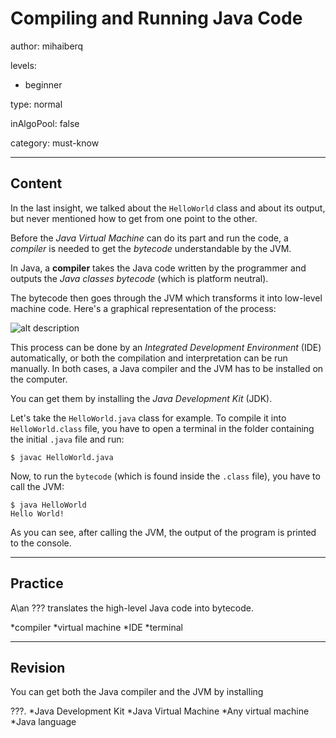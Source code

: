 # Compiling and Running Java Code
author: mihaiberq

levels:

  - beginner

type: normal

inAlgoPool: false

category: must-know

---
## Content

In the last insight, we talked about the `HelloWorld` class and about its output, but never mentioned how to get from one point to the other.

Before the *Java Virtual Machine* can do its part and run the code, a *compiler* is needed to get the *bytecode* understandable by the JVM.

In Java, a **compiler** takes the Java code written by the programmer and outputs the *Java classes bytecode* (which is platform neutral).

The bytecode then goes through the JVM which transforms it into low-level machine code. Here's a graphical representation of the process:

![alt description](%253Csvg%2520height%253D%2522auto%2522%2520viewBox%253D%25220%252C0%252C820%252C300%2522%2520xmlns%253D%2522http%253A%252F%252Fwww.w3.org%252F2000%252Fsvg%2522%253E%253Cdefs%253E%253Cmarker%2520id%253D%2522a%2522%2520markerWidth%253D%25228%2522%2520markerHeight%253D%25228%2522%2520refY%253D%25223%2522%2520orient%253D%2522auto%2522%253E%253Cpath%2520d%253D%2522M0%25200v6l9-3z%2522%2520fill%253D%2522%2523E2282E%2522%252F%253E%253C%252Fmarker%253E%253C%252Fdefs%253E%253Cpath%2520fill%253D%2522%2523fff%2522%2520stroke%253D%2522%2523E2282E%2522%2520d%253D%2522M5%252015h200v60H5z%2522%252F%253E%253Ctext%2520x%253D%252225%2522%2520y%253D%252257%2522%2520stroke%253D%2522%2523E2282E%2522%2520fill%253D%2522%2523E2282E%2522%2520font-size%253D%252235%2522%2520font-family%253D%2522'Roboto'%252C%2520sans-serif%2522%253EJava%2520Code%253C%252Ftext%253E%253Cpath%2520stroke-width%253D%25222%2522%2520stroke%253D%2522%2523E2282E%2522%2520marker-end%253D%2522url(%2523a)%2522%2520d%253D%2522M205%252045h90%2522%252F%253E%253Ctext%2520x%253D%2522215%2522%2520y%253D%252240%2522%2520stroke%253D%2522%2523E2282E%2522%2520fill%253D%2522%2523E2282E%2522%2520font-size%253D%252218%2522%2520font-family%253D%2522'Roboto'%252C%2520sans-serif%2522%253ECompiler%253C%252Ftext%253E%253Cpath%2520fill%253D%2522%2523fff%2522%2520stroke%253D%2522%2523E2282E%2522%2520d%253D%2522M310%252015h200v60H310z%2522%252F%253E%253Ctext%2520x%253D%2522340%2522%2520y%253D%252257%2522%2520stroke%253D%2522%2523E2282E%2522%2520fill%253D%2522%2523E2282E%2522%2520font-size%253D%252235%2522%2520font-family%253D%2522'Roboto'%252C%2520sans-serif%2522%253EBytecode%253C%252Ftext%253E%253Cpath%2520stroke-width%253D%25222%2522%2520stroke%253D%2522%2523E2282E%2522%2520marker-end%253D%2522url(%2523a)%2522%2520d%253D%2522M510%252045h90%2522%252F%253E%253Ctext%2520x%253D%2522540%2522%2520y%253D%252240%2522%2520stroke%253D%2522%2523E2282E%2522%2520fill%253D%2522%2523E2282E%2522%2520font-size%253D%252218%2522%2520font-family%253D%2522'Roboto'%252C%2520sans-serif%2522%253EJVM%253C%252Ftext%253E%253Cpath%2520fill%253D%2522%2523fff%2522%2520stroke%253D%2522%2523E2282E%2522%2520d%253D%2522M615%252015h200v60H615z%2522%252F%253E%253Ctext%2520x%253D%2522620%2522%2520y%253D%252257%2522%2520stroke%253D%2522%2523E2282E%2522%2520fill%253D%2522%2523E2282E%2522%2520font-size%253D%252230%2522%2520font-family%253D%2522'Roboto'%252C%2520sans-serif%2522%253EMachine%2520Code%253C%252Ftext%253E%253C%252Fsvg%253E)

This process can be done by an *Integrated Development Environment* (IDE) automatically, or both the compilation and interpretation can be run manually. In both cases, a Java compiler and the JVM has to be installed on the computer.

You can get them by installing the *Java Development Kit* (JDK).

Let's take the `HelloWorld.java` class for example. To compile it into `HelloWorld.class` file, you have to open a terminal in the folder containing the initial `.java` file and run:
```
$ javac HelloWorld.java
```
Now, to run the `bytecode` (which is found inside the `.class` file), you have to call the JVM:
```
$ java HelloWorld
Hello World!
```
As you can see, after calling the JVM, the output of the program is printed to the console.

---
## Practice

A\an ??? translates the high-level Java code into bytecode.

*compiler
*virtual machine
*IDE
*terminal

---
## Revision

You can get both the Java compiler and the JVM by installing

???.
*Java Development Kit
*Java Virtual Machine
*Any virtual machine
*Java language
